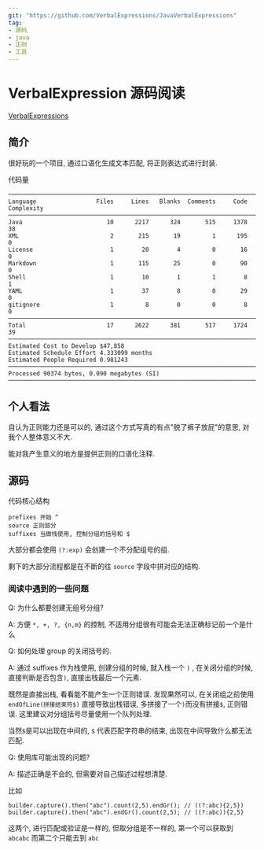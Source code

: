 ```yaml
---
git: "https://github.com/VerbalExpressions/JavaVerbalExpressions"
tag:
- 源码
- java
- 正则
- 工具
---
```


# VerbalExpression 源码阅读

[VerbalExpressions](https://github.com/VerbalExpressions/JavaVerbalExpressions)

## 简介

很好玩的一个项目, 通过口语化生成文本匹配, 将正则表达式进行封装.

代码量
```
───────────────────────────────────────────────────────────────────────────────
Language                 Files     Lines   Blanks  Comments     Code Complexity
───────────────────────────────────────────────────────────────────────────────
Java                        10      2217      324       515     1378         38
XML                          2       215       19         1      195          0
License                      1        20        4         0       16          0
Markdown                     1       115       25         0       90          0
Shell                        1        10        1         1        8          1
YAML                         1        37        8         0       29          0
gitignore                    1         8        0         0        8          0
───────────────────────────────────────────────────────────────────────────────
Total                       17      2622      381       517     1724         39
───────────────────────────────────────────────────────────────────────────────
Estimated Cost to Develop $47,858
Estimated Schedule Effort 4.333099 months
Estimated People Required 0.981243
───────────────────────────────────────────────────────────────────────────────
Processed 90374 bytes, 0.090 megabytes (SI)
───────────────────────────────────────────────────────────────────────────────
```

## 个人看法

自认为正则能力还是可以的, 通过这个方式写真的有点"脱了裤子放屁"的意思, 对我个人整体意义不大.

能对我产生意义的地方是提供正则的口语化注释. 

## 源码

代码核心结构
```
prefixes 开始 ^
source 正则部分
suffixes 当做栈使用, 控制分组的括号和 $
```

大部分都会使用 `(?:exp)` 会创建一个不分配组号的组.

剩下的大部分流程都是在不断的往 `source` 字段中拼对应的结构.

### 阅读中遇到的一些问题
Q: 为什么都要创建无组号分组?

A: 方便 `*, +, ?, {n,m}` 的控制, 不适用分组很有可能会无法正确标记前一个是什么

Q: 如何处理 group 的关闭括号的.

A: 通过 suffixes 作为栈使用, 创建分组的时候, 就入栈一个 `)` , 在关闭分组的时候, 直接判断是否包含`)`, 直接出栈最后一个元素.

既然是直接出栈, 看看能不能产生一个正则错误. 发现果然可以, 在关闭组之前使用 `endOfLine(拼接结束符$)` 直接导致出栈错误, 多拼接了一个`)`而没有拼接`$`, 正则错误. 这里建议对分组括号尽量使用一个队列处理.

当然`$`是可以出现在中间的, `$` 代表匹配字符串的结束, 出现在中间导致什么都无法匹配.

Q: 使用库可能出现的问题?

A: 描述正确是不会的, 但需要对自己描述过程想清楚.

比如
```
builder.capture().then("abc").count(2,5).endGr(); // ((?:abc){2,5})
builder.capture().then("abc").endGr().count(2,5); // ((?:abc)){2,5}
```

这两个, 进行匹配或验证是一样的, 但取分组是不一样的, 第一个可以获取到 `abcabc` 而第二个只能去到 `abc`
